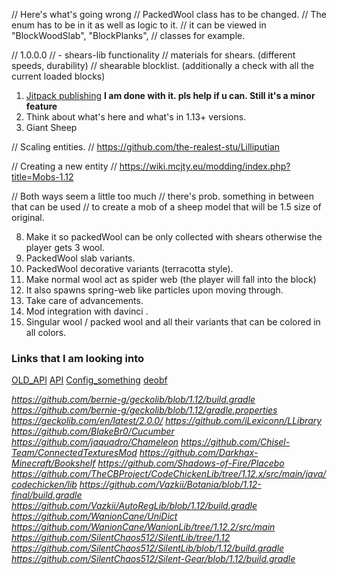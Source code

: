 
// Here's what's going wrong
// PackedWool class has to be changed.
// The enum has to be in it as well as logic to it.
// it can be viewed in "BlockWoodSlab", "BlockPlanks",
// classes for example.

// 1.0.0.0 
// - shears-lib functionality
// materials for shears. (different speeds, durability)
// shearable blocklist. (additionally a check with all the current loaded blocks)


1. [Jitpack publishing](https://jitpack.io/) 
**I am done with it. pls help if u can. Still it's a minor feature**
4. Think about what's here and what's in 1.13+ versions.
7. Giant Sheep

// Scaling entities.
// https://github.com/the-realest-stu/Lilliputian

// Creating a new entity
// https://wiki.mcjty.eu/modding/index.php?title=Mobs-1.12

// Both ways seem a little too much
//  there's prob. something in between that can be used
//  to create a mob of a sheep model that will be 1.5 size of original.

8. Make it so packedWool can be only collected with shears otherwise the player gets 3 wool.
9. PackedWool slab variants.
10. PackedWool decorative variants (terracotta style).
11. Make normal wool act as spider web (the player will fall into the block)
12. It also spawns spring-web like particles upon moving through.
13. Take care of advancements.
14. Mod integration with davinci .
15. Singular wool / packed wool and all their variants that can be colored in all colors.

### Links that I am looking into

[OLD_API](https://skmedix.github.io/ForgeJavaDocs/)
[API](https://forge.yue.moe)
[Config_something](https://mcforge.readthedocs.io/en/1.12.x/config/annotations/)
[deobf](https://github.com/neworldmc/mc-deobf)

*https://github.com/bernie-g/geckolib/blob/1.12/build.gradle*
*https://github.com/bernie-g/geckolib/blob/1.12/gradle.properties*
*https://geckolib.com/en/latest/2.0.0/*
*https://github.com/iLexiconn/LLibrary*
*https://github.com/BlakeBr0/Cucumber*
*https://github.com/jaquadro/Chameleon*
*https://github.com/Chisel-Team/ConnectedTexturesMod*
*https://github.com/Darkhax-Minecraft/Bookshelf*
*https://github.com/Shadows-of-Fire/Placebo*
*https://github.com/TheCBProject/CodeChickenLib/tree/1.12.x/src/main/java/codechicken/lib*
*https://github.com/Vazkii/Botania/blob/1.12-final/build.gradle*
*https://github.com/Vazkii/AutoRegLib/blob/1.12/build.gradle*
*https://github.com/WanionCane/UniDict*
*https://github.com/WanionCane/WanionLib/tree/1.12.2/src/main*
*https://github.com/SilentChaos512/SilentLib/tree/1.12*
*https://github.com/SilentChaos512/SilentLib/blob/1.12/build.gradle*
*https://github.com/SilentChaos512/Silent-Gear/blob/1.12/build.gradle*